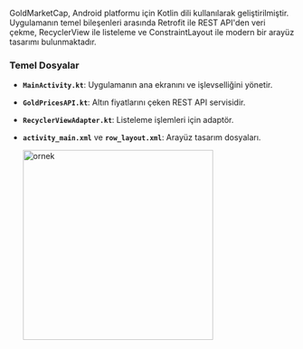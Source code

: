 
GoldMarketCap, Android platformu için Kotlin dili kullanılarak geliştirilmiştir. Uygulamanın temel bileşenleri arasında Retrofit ile REST API'den veri çekme, RecyclerView ile listeleme ve ConstraintLayout ile modern bir arayüz tasarımı bulunmaktadır.

### Temel Dosyalar

- **`MainActivity.kt`**: Uygulamanın ana ekranını ve işlevselliğini yönetir.
- **`GoldPricesAPI.kt`**: Altın fiyatlarını çeken REST API servisidir.
- **`RecyclerViewAdapter.kt`**: Listeleme işlemleri için adaptör.
- **`activity_main.xml`** ve **`row_layout.xml`**: Arayüz tasarım dosyaları.

  <img width="336" alt="ornek" src="https://github.com/mulosbron/GoldMarketCap/assets/91866065/6e39356a-7caa-45da-bcfe-4a8d8d5bb408">

